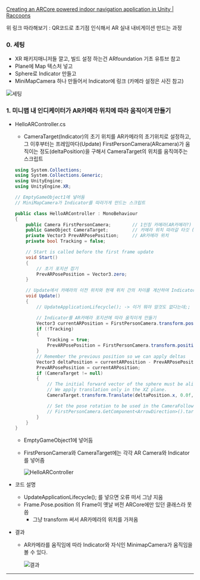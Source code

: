 [Creating an ARCore powered indoor navigation application in Unity | Raccoons](https://blog.raccoons.be/arcore-powered-indoor-navigation-unity)

위 링크 따라해보기 : QR코드로 초기점 인식해서 AR 실내 내비게이션 만드는 과정

### 0. 세팅

- XR 패키지매니저들 깔고, 빌드 설정 하는건 ARfoundation 기초 유튜브 참고
- Plane에 Map 텍스처 넣고
- Sphere로 Indicator 만들고
- MiniMapCamera 하나 만들어서 Indicator에 링크 (카메라 설정은 사진 참고)

![세팅](https://s3.us-west-2.amazonaws.com/secure.notion-static.com/ed4797bf-1995-4563-bb64-beae1eb6db78/Untitled.png?X-Amz-Algorithm=AWS4-HMAC-SHA256&X-Amz-Content-Sha256=UNSIGNED-PAYLOAD&X-Amz-Credential=AKIAT73L2G45EIPT3X45%2F20220401%2Fus-west-2%2Fs3%2Faws4_request&X-Amz-Date=20220401T071144Z&X-Amz-Expires=86400&X-Amz-Signature=0345adaabe9a056ddeb17280fc66896f6a5ad7d75c1f8c370b8fff3847610b58&X-Amz-SignedHeaders=host&response-content-disposition=filename%20%3D%22Untitled.png%22&x-id=GetObject) 


### 1. 미니맵 내 인디케이터가 AR카메라 위치에 따라 움직이게 만들기

- HelloARController.cs

  - CameraTarget(Indicator)의 초기 위치를 AR카메라의 초기위치로 설정하고, 그 이후부터는 프레임마다(Update) FirstPersonCamera(ARcamera)가 움직이는 정도(deltaPosition)을 구해서 CameraTarget의 위치를 움직여주는 스크립트

  ```csharp
  using System.Collections;
  using System.Collections.Generic;
  using UnityEngine;
  using UnityEngine.XR;
  
  // EmptyGameObject1에 넣어둠
  // MiniMapCamera가 Indicator를 따라가게 만드는 스크립트
  
  public class HelloARController : MonoBehaviour
  {
      public Camera FirstPersonCamera;        // 1인칭 카메라(AR카메라?)
      public GameObject CameraTarget;         // 카메라 위치 따라갈 타깃 (Indicator)
      private Vector3 PrevARPosePosition;     // AR카메라 위치
      private bool Tracking = false;
  
      // Start is called before the first frame update
      void Start()
      {
          // 초기 포지션 잡기
          PrevARPosePosition = Vector3.zero;
      }
  
      // Update에서 카메라의 이전 위치와 현재 위치 간의 차이를 계산하여 Indicator 위치를 업데이트 하는 데에 사용
      void Update()
      {
          // UpdateApplicationLifecycle(); -> 이거 뭐야 암것도 없다는데;;
  
          // Indicator를 AR카메라 포지션에 따라 움직이게 만들기
          Vector3 currentARPosition = FirstPersonCamera.transform.position;     // --------------Frame.Pose.position 해야되는데 Frame이라는게 없음
          if (!Tracking)
          {
              Tracking = true;
              PrevARPosePosition = FirstPersonCamera.transform.position;      // --------------Frame.Pose.position 해야되는데 Frame이라는게 없음
          }
          // Remember the previous position so we can apply deltas
          Vector3 deltaPosition = currentARPosition - PrevARPosePosition;
          PrevARPosePosition = currentARPosition;
          if (CameraTarget != null)
          {
              // The initial forward vector of the sphere must be aligned with the initial camera direction in the XZ plane.
              // We apply translation only in the XZ plane.
              CameraTarget.transform.Translate(deltaPosition.x, 0.0f, deltaPosition.z);
  
              // Set the pose rotation to be used in the CameraFollow script : 화살표 방향
              // FirstPersonCamera.GetComponent<ArrowDirection>().targetRot = FirstPersonCamera.transform.rotation;
          }
      }
  }
  ```

  - EmptyGameObject1에 넣어둠

  - FirstPersonCamera와 CameraTarget에는 각각 AR Camera와 Indicator를 넣어줌

    ![HelloARController](https://s3.us-west-2.amazonaws.com/secure.notion-static.com/2ca0f1d7-d940-4442-b6c7-5c1d687f1d47/Untitled.png?X-Amz-Algorithm=AWS4-HMAC-SHA256&X-Amz-Content-Sha256=UNSIGNED-PAYLOAD&X-Amz-Credential=AKIAT73L2G45EIPT3X45%2F20220401%2Fus-west-2%2Fs3%2Faws4_request&X-Amz-Date=20220401T140901Z&X-Amz-Expires=86400&X-Amz-Signature=d79ec63948df4a1e3d4deb46fc426a72db78083f1fda3cce201fe2ada003c0c4&X-Amz-SignedHeaders=host&response-content-disposition=filename%20%3D%22Untitled.png%22&x-id=GetObject) 

- 코드 설명

  - UpdateApplicationLifecycle(); 를 넣으면 오류 떠서 그냥 지움
  - Frame.Pose.position 의 Frame이 옛날 버전 ARCore에만 있던 클래스라 못씀
    - 그냥 transform 써서 AR카메라의 위치를 가져옴

- 결과

  - AR카메라를 움직임에 따라 Indicator와 자식인 MinimapCamera가 움직임을 볼 수 있다.

    ![결과](https://s3.us-west-2.amazonaws.com/secure.notion-static.com/dd004dc3-1a91-4d51-b1ab-3e0ae41bbec8/arNav1_AdobeCreativeCloudExpress.gif?X-Amz-Algorithm=AWS4-HMAC-SHA256&X-Amz-Content-Sha256=UNSIGNED-PAYLOAD&X-Amz-Credential=AKIAT73L2G45EIPT3X45%2F20220401%2Fus-west-2%2Fs3%2Faws4_request&X-Amz-Date=20220401T080130Z&X-Amz-Expires=86400&X-Amz-Signature=fc94466c48d97b0911a7325e5a920bc45c1263eed50bed2299be5f22781aeb4b&X-Amz-SignedHeaders=host&response-content-disposition=filename%20%3D%22arNav1_AdobeCreativeCloudExpress.gif%22&x-id=GetObject)
    

    



---



